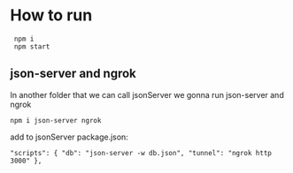 # How to run

     npm i
     npm start

## json-server and ngrok

In another folder that we can call jsonServer we gonna run json-server and ngrok

    npm i json-server ngrok

add to jsonServer package.json: 

`"scripts": { "db": "json-server -w db.json", "tunnel": "ngrok http 3000" },`

